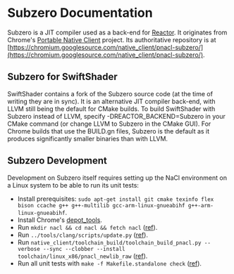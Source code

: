 Subzero Documentation
=====================

Subzero is a JIT compiler used as a back-end for [Reactor](Reactor.md). It originates from Chrome's [Portable Native Client](https://developer.chrome.com/native-client) project. Its authoritative repository is at [https://chromium.googlesource.com/native_client/pnacl-subzero/](https://chromium.googlesource.com/native_client/pnacl-subzero/).

Subzero for SwiftShader
-----------------------

SwiftShader contains a fork of the Subzero source code (at the time of writing they are in sync). It is an alternative JIT compiler back-end, with LLVM still being the default for CMake builds. To build SwiftShader with Subzero instead of LLVM, specify -DREACTOR_BACKEND=Subzero in your CMake command (or change LLVM to Subzero in the CMake GUI). For Chrome builds that use the BUILD.gn files, Subzero is the default as it produces significantly smaller binaries than with LLVM.

Subzero Development
-------------------

Development on Subzero itself requires setting up the NaCl environment on a Linux system to be able to run its unit tests:

* Install prerequisites: ```sudo apt-get install git cmake texinfo flex bison ccache g++ g++-multilib gcc-arm-linux-gnueabihf g++-arm-linux-gnueabihf```.
* Install Chrome's [depot_tools](http://dev.chromium.org/developers/how-tos/install-depot-tools).
* Run ```mkdir nacl && cd nacl && fetch nacl``` ([ref](http://www.chromium.org/nativeclient/how-tos/how-to-use-git-svn-with-native-client)).
* Run ```../tools/clang/scripts/update.py``` ([ref](https://sites.google.com/a/chromium.org/dev/nativeclient/pnacl/developing-pnacl#TOC-TL-DR-for-checking-out-PNaCl-sources-building-and-testing)).
* Run ```native_client/toolchain_build/toolchain_build_pnacl.py --verbose --sync --clobber --install toolchain/linux_x86/pnacl_newlib_raw``` ([ref](https://sites.google.com/a/chromium.org/dev/nativeclient/pnacl/developing-pnacl#TOC-TL-DR-for-checking-out-PNaCl-sources-building-and-testing)).
* Run all unit tests with ```make -f Makefile.standalone check``` ([ref](https://chromium.googlesource.com/native_client/pnacl-subzero/+/master/docs/README.rst)).
